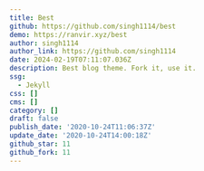 ```yaml
---
title: Best
github: https://github.com/singh1114/best
demo: https://ranvir.xyz/best
author: singh1114
author_link: https://github.com/singh1114
date: 2024-02-19T07:11:07.036Z
description: Best blog theme. Fork it, use it.
ssg:
  - Jekyll
css: []
cms: []
category: []
draft: false
publish_date: '2020-10-24T11:06:37Z'
update_date: '2020-10-24T14:00:18Z'
github_star: 11
github_fork: 11
---
```

